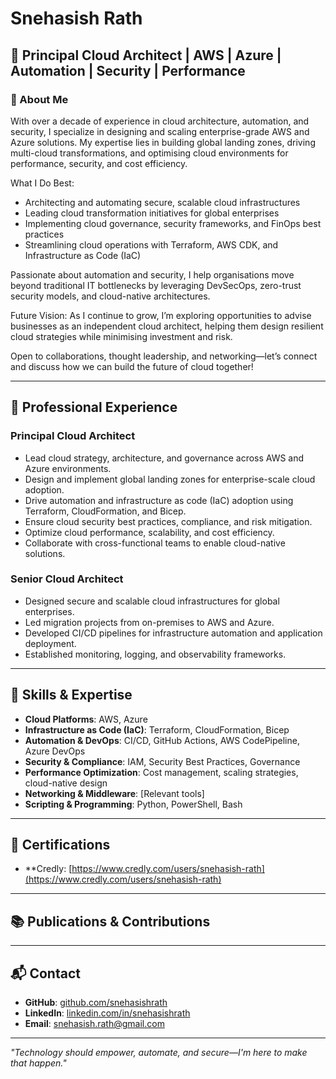 # Snehasish Rath

## 🚀 Principal Cloud Architect | AWS | Azure | Automation | Security | Performance

### 📌 About Me
With over a decade of experience in cloud architecture, automation, and security, I specialize in designing and scaling enterprise-grade AWS and Azure solutions. My expertise lies in building global landing zones, driving multi-cloud transformations, and optimising cloud environments for performance, security, and cost efficiency.

What I Do Best:
- Architecting and automating secure, scalable cloud infrastructures
- Leading cloud transformation initiatives for global enterprises
- Implementing cloud governance, security frameworks, and FinOps best practices
- Streamlining cloud operations with Terraform, AWS CDK, and Infrastructure as Code (IaC)

Passionate about automation and security, I help organisations move beyond traditional IT bottlenecks by leveraging DevSecOps, zero-trust security models, and cloud-native architectures.

Future Vision:
As I continue to grow, I’m exploring opportunities to advise businesses as an independent cloud architect, helping them design resilient cloud strategies while minimising investment and risk.

Open to collaborations, thought leadership, and networking—let’s connect and discuss how we can build the future of cloud together!

---

## 💼 Professional Experience

### Principal Cloud Architect
- Lead cloud strategy, architecture, and governance across AWS and Azure environments.
- Design and implement global landing zones for enterprise-scale cloud adoption.
- Drive automation and infrastructure as code (IaC) adoption using Terraform, CloudFormation, and Bicep.
- Ensure cloud security best practices, compliance, and risk mitigation.
- Optimize cloud performance, scalability, and cost efficiency.
- Collaborate with cross-functional teams to enable cloud-native solutions.

### Senior Cloud Architect
- Designed secure and scalable cloud infrastructures for global enterprises.
- Led migration projects from on-premises to AWS and Azure.
- Developed CI/CD pipelines for infrastructure automation and application deployment.
- Established monitoring, logging, and observability frameworks.

---

## 🎯 Skills & Expertise
- **Cloud Platforms**: AWS, Azure
- **Infrastructure as Code (IaC)**: Terraform, CloudFormation, Bicep
- **Automation & DevOps**: CI/CD, GitHub Actions, AWS CodePipeline, Azure DevOps
- **Security & Compliance**: IAM, Security Best Practices, Governance
- **Performance Optimization**: Cost management, scaling strategies, cloud-native design
- **Networking & Middleware**: [Relevant tools]
- **Scripting & Programming**: Python, PowerShell, Bash

---

## 📜 Certifications
- **Credly: [https://www.credly.com/users/snehasish-rath](https://www.credly.com/users/snehasish-rath)

---

## 📚 Publications & Contributions

---

## 📬 Contact
- **GitHub**: [github.com/snehasishrath](https://github.com/snehasishrath/profile)
- **LinkedIn**: [linkedin.com/in/snehasishrath](https://www.linkedin.com/in/snehasishrath/)
- **Email**: [snehasish.rath@gmail.com](mailto:snehasish.rath@gmail.com)

---

_"Technology should empower, automate, and secure—I'm here to make that happen."_
